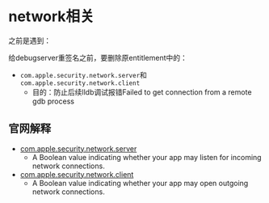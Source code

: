 # network相关

之前是遇到：

给debugserver重签名之前，要删除原entitlement中的：

* `com.apple.security.network.server`和`com.apple.security.network.client`
  * 目的：防止后续lldb调试报错Failed to get connection from a remote gdb process

## 官网解释

* [com.apple.security.network.server](https://developer.apple.com/documentation/bundleresources/entitlements/com_apple_security_network_server?language=objc)
  * A Boolean value indicating whether your app may listen for incoming network connections.
* [com.apple.security.network.client](https://developer.apple.com/documentation/bundleresources/entitlements/com_apple_security_network_client?language=objc)
  * A Boolean value indicating whether your app may open outgoing network connections.
